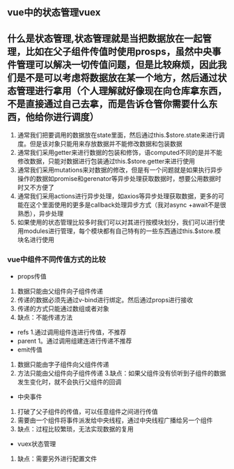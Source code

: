 
## vue中的状态管理vuex
## 什么是状态管理,状态管理就是当把数据放在一起管理，比如在父子组件传值时使用prosps，虽然中央事件管理可以解决一切传值问题，但是比较麻烦，因此我们是不是可以考虑将数据放在某一个地方，然后通过状态管理进行拿用（个人理解就好像现在向仓库拿东西，不是直接通过自己去拿，而是告诉仓管你需要什么东西，他给你进行调度）
1. 通常我们把要调用的数据放在state里面，然后通过this.$store.state来进行调度。但是该对象只能用来存放数据并不能修改数据和包装数据
1. 通常我们采用getter来进行数据的包装和修饰，语computed不同的是并不能修改数据，只能对数据进行包装通过this.$store.getter来进行使用
1. 通常我们采用mutations来对数据的修改，但是有一个问题就是如果执行异步操作的数据如promise和gerenator等异步处理获取数据时，想要公用数据时时又不方便了
4. 通常我们采用actions进行异步处理，如axios等异步处理获取数据，更多的可能在这个里面使用的更多是callback处理异步方式（我对async +await不是很熟悉），异步处理
5. 如果使用的状态管理比较多时我们可以对其进行按模块划分，我们可以进行使用modules进行管理，每个模块都有自己特有的一些东西通过this.$store.模块名进行使用
### vue中组件不同传值方式的比较
- props传值
1. 数据只能由父组件向子组件传递
2. 传递的数据必须先通过v-bind进行绑定。然后通过props进行接收
3. 传递的方式只能通过数组或者对象
4. 缺点：不能传递方法
- refs
1.通过调用组件连进行传值，不推荐
- parent
1。通过调用组建连进行传递不推荐
- emit传值
1. 数据只能由字子组件向父组件传递
2. 方法只能由父组件向子组件传递
3.缺点：如果父组件没有侦听到子组件的数据发生变化时，就不会执行父组件的回调
- 中央事件
1. 打破了父子组件的传值，可以任意组件之间进行传值
2. 需要由一个组件将事件派发给中央线程，通过中央线程广播给另一个组件
3. 缺点：过程比较繁琐，无法实现数据的复用
- vuex状态管理
1. 缺点：需要另外进行配置文件
